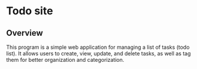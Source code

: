 # Todo site

## Overview
This program is a simple web application for managing a list of tasks (todo list). It allows users to create, view, update, and delete tasks, as well as tag them for better organization and categorization.
